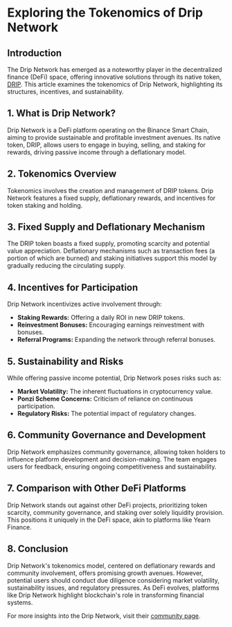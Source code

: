 # Exploring the Tokenomics of Drip Network

## Introduction

The Drip Network has emerged as a noteworthy player in the decentralized finance (DeFi) space, offering innovative solutions through its native token, [DRIP](https://drip.community/). This article examines the tokenomics of Drip Network, highlighting its structures, incentives, and sustainability.

## 1. What is Drip Network?

Drip Network is a DeFi platform operating on the Binance Smart Chain, aiming to provide sustainable and profitable investment avenues. Its native token, DRIP, allows users to engage in buying, selling, and staking for rewards, driving passive income through a deflationary model.

## 2. Tokenomics Overview

Tokenomics involves the creation and management of DRIP tokens. Drip Network features a fixed supply, deflationary rewards, and incentives for token staking and holding.

## 3. Fixed Supply and Deflationary Mechanism

The DRIP token boasts a fixed supply, promoting scarcity and potential value appreciation. Deflationary mechanisms such as transaction fees (a portion of which are burned) and staking initiatives support this model by gradually reducing the circulating supply.

## 4. Incentives for Participation

Drip Network incentivizes active involvement through:

- **Staking Rewards:** Offering a daily ROI in new DRIP tokens.
- **Reinvestment Bonuses:** Encouraging earnings reinvestment with bonuses.
- **Referral Programs:** Expanding the network through referral bonuses.

## 5. Sustainability and Risks

While offering passive income potential, Drip Network poses risks such as:

- **Market Volatility:** The inherent fluctuations in cryptocurrency value.
- **Ponzi Scheme Concerns:** Criticism of reliance on continuous participation.
- **Regulatory Risks:** The potential impact of regulatory changes.

## 6. Community Governance and Development

Drip Network emphasizes community governance, allowing token holders to influence platform development and decision-making. The team engages users for feedback, ensuring ongoing competitiveness and sustainability.

## 7. Comparison with Other DeFi Platforms

Drip Network stands out against other DeFi projects, prioritizing token scarcity, community governance, and staking over solely liquidity provision. This positions it uniquely in the DeFi space, akin to platforms like Yearn Finance.

## 8. Conclusion

Drip Network's tokenomics model, centered on deflationary rewards and community involvement, offers promising growth avenues. However, potential users should conduct due diligence considering market volatility, sustainability issues, and regulatory pressures. As DeFi evolves, platforms like Drip Network highlight blockchain's role in transforming financial systems.

For more insights into the Drip Network, visit their [community page](https://drip.community/).